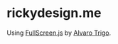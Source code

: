 rickydesign.me
==============

Using <a href="http://alvarotrigo.com/fullPage/">FullScreen.js</a> by <a href="https://github.com/alvarotrigo">Alvaro Trigo</a>.

